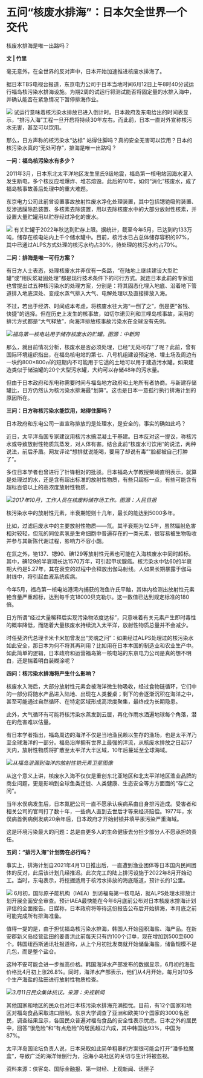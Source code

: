 

# 五问“核废水排海”：日本欠全世界一个交代

核废水排海是唯一出路吗？

**文 | 竹里**

毫无意外，在全世界的反对声中，日本开始加速推进核废水排海了。

据日本TBS电视台报道，东京电力公司于日本当地时间6月12日上午8时40分试运行福岛核污染水排海设施。为期2周的试运行将测试能否将固定量的水排入海中，并确认能否在紧急情况下暂停排海作业。

![](https://inews.gtimg.com/om_bt/GmYgj886AlZyRPN0ws63qxcN3q7cEKLRSACTqWnnaWM20AA/0)
试运行意味着核污染水排放已进入倒计时。日本政府及东电给出的时间表显示，“排污入海”工程一旦开启将持续30年左右。而此前，日本一直对外宣称核污水无害，甚至可以饮用。

那么，日方声称的核污染水“达标” 站得住脚吗？真的安全无害可以饮用？日本的核污染水真的“无处可存”，排海是唯一出路吗？

**一问：福岛核污染水有多少？**

2011年3月，日本东北太平洋地区发生里氏9级地震，福岛第一核电站因海水灌入发生断电，多个核反应堆爆炸、堆芯熔毁。此后的10年，如何“消化”核废水，成了福岛核事故善后处理中的重大难题。

东京电力公司此前曾设置事故放射性废水净化处理装置，其中包括锶铯吸附装置、反渗透膜除盐装置、多核素去除装置，用以去除核废水中的大部分放射性核素，并设置大量贮罐用以贮存经过净化的废水。

![](https://inews.gtimg.com/om_bt/O7_8ftBi46bjCUn7XnkUxN6HFv8EUGMBQJEGY4wvy2Q64AA/1000)
有关贮罐于2022年秋达到贮存上限。据统计，截至今年5月，已达到约133万吨，储存在核电站内上千个储水罐中。目前，核污水已占总体储存容积的97%，其中已通过ALPS方式处理的核污水约占30%，待处理的核污水约占70%。

**二问：排海是唯一可行方案？**

有日方人士表态，处理核废水并非仅有一条路，“在陆地上继续建设大型贮罐”或“用灰浆凝固处理”都是现行技术条件下的可行方式。就连日本此前的专家组也曾提出过五种核污染水的处理方案，分别是：将其固态化埋入地底、沿着地下管道排入地底深处、变成水蒸气排入大气、电解处理以及直接排放入海。

不过，若出于经济、时间成本考虑，将核废水往大海“一倒了之”，倒是更“省钱、快捷”的选择。但在历史上发生的核事故，如切尔诺贝利和三哩岛核事故，采用的排污方式都是“大气释放”，向海洋排放核事故污染水在全球没有先例。

![](https://inews.gtimg.com/om_bt/O9fY_UNKMrH_PQOcTKs4v7rINxZNfcD9VbpFL2zZgow9MAA/1000)_福岛第一核电站用于储存核废水的贮罐。图源：中新网_

那么，就目前情况分析，核废水是否必须处理，已经“无处可存”了呢？此前，曾有国际环境组织指出，在福岛核电站的第七、八号机组建设预定地、埋土场及周边有一块约800×800㎡的短期内不可能用于它途的土地可以用于建造污水罐。如果建造类似于储油罐的20个大型污水罐，大约可以存储48年的污水量。

但由于日本政府和东电称需要时间与福岛地方政府和土地所有者协商。与新建存储罐比，日方仍然认为核污染水排海最“划算”。这也是日本一意孤行执行排海计划的原因所在。

**三问：日方称核污染水能饮用，站得住脚吗？**

日本政府和东电公司一直宣称排放的是处理水，是安全的，事实的确如此吗？

近日，太平洋岛国专家建议用核污水搞混凝土干基建。日本反对这一提议，称核污水或导致放射性物质氚蒸发，对人体有害。结合此前“核废水可饮用”的说法，两种说法，前后矛盾。网友评论“想排就说能喝，要用了却说有毒”“脸都被自己打肿了”。

多位日本学者也曾进行了针锋相对的批驳。日本福岛大学教授柴崎直明表示，就算是处理过的水，还是含有超出标准的放射性物质，有些只超标一点，有些可能含有超标百倍以上的高浓度放射性物质。

![](https://inews.gtimg.com/om_bt/OIGPRi2Ku4OG7Y9nzbKmplXTcKX4WIHB7dtM3Rso66cxEAA/1000)_2017年10月，工作人员在核废料储存场工作。图源：人民日报_

核污染水中的放射性元素，半衰期短则十几年，最长的能达到5000多年。

比如，过滤后废水中的主要放射性物质——氚。其半衰期为12.5年，虽然辐射危害相对较轻，但氚的同位素氢是生命细胞中普遍存在的一类元素，很容易被生物吸收并参与其新陈代谢过程，影响力不容小觑。

在氚之外，铯137、锶90、碘129等放射性元素也可能在入海核废水中同时超标。其中，碘129的半衰期长达1570万年，可引起甲状腺癌。核污染水中钴60的半衰期大约是5.27年，其在衰变的过程中会释放出伽马射线。人如果长期暴露于伽马射线中，将引起血液系统疾病。

今年5月，福岛第一核电站港湾内捕获的海鱼许氏平鲉，其体内检测出放射性元素铯含量严重超标，达到每千克18000贝克勒尔。这一数值已达到规定标准的180倍。

日方所谓“经过大量稀释后实现污染物浓度达标”，只意味着有关元素产生即时毒性的概率降低，而随着大量核废水持续流入太平洋，放射性物质总量并不会减少。

时任斐济代总理卡米卡米加曾发出“灵魂之问”：如果经过ALPS处理过的核污染水如此安全，那日本为何不将其再利用？比如用在日本本国的制造业和农业生产中。如此简单的逻辑，日本政府和运营福岛第一核电站的东京电力公司是真的想不明白，还是揣着明白装糊涂呢？

**四问：核污染水排海将产生什么影响？**

核废水入海后，大部分放射性元素会被海洋微生物吸收，经过食物链循环，它们中的一部分将随水产品进入陆地、出现在人类餐桌；剩下的会逐渐沉积在海洋之中，甚至可能通过自然循环、在特定区域形成高浓度聚集，最终成为长期隐患。

此外，大气循环有可能将核污染水蒸发到云层，再化作雨水洒遍地球每个角落，潜在的危害难以估量。

有日本学者指出，福岛周边的海洋不仅是当地渔民赖以生存的渔场，也是太平洋乃至全球海洋的一部分。福岛沿岸拥有世界上最强的洋流，从核废水排放之日起57天内，放射性物质将扩散至太平洋大半区域，10年后蔓延至全球海域。

![](https://inews.gtimg.com/om_bt/OVYbsdgTsgGO0WqDncsDqBsFWhhKAvsSfwaewbMvbMhEcAA/1000)_从福岛泄漏到海洋的放射性铯元素卫星图像_

从这个意义上讲，核废水入海不仅仅是重创东北亚地区和北太平洋地区渔业品牌的商业问题，更是影响到全球鱼类迁徙、人类健康、生态安全等方方面面的“存亡之问”。

当年水俣病发生后，日本氮肥公司一直不愿承认疾病系由自身排污造成。受害者和相关公司的官司打了数十年，一些病人直到去世后才等来经济赔偿。1977年，水俣病首例病例发病20余年后，日本政府才开始封锁并填平汞污染严重海域。

这是环境污染最大的问题：总是由更多人的生命健康去分担少部分人不愿承担的责任。

**五问：“排污入海”计划势在必行吗？**

事实上，排海计划自2021年4月13日推出后，一直遭到渔业团体等日本国内民间团体的反对，此后该计划几经推迟。此次完工的陆上排污设施于2022年8月开始动工。当时，东电表示，将挖掘适用于核污水排放的海底隧道，预计长约1公里。

![](https://inews.gtimg.com/om_bt/OuD7UheV-6c3RoslCLqtpIjixfpX03Rds2MmTjsHS9MHgAA/1000)
6月初，国际原子能机构（IAEA）到访福岛第一核电站，就ALPS处理水排放计划开展全面安全审查。预计IAEA最快能在今年6月底前公布对日本核废水排海计划评估的全面报告。日媒称，日本政府将等待这份报告公布后开始排海，本月底之前可能完成所有排海准备。

值得一提的是，由于担忧福岛核污染水排海，韩国人开始囤积海盐、海产品。在新安郡新义岛经营盐田的姜善洪此前每天只有约100个订单，现在增加到500至600个。韩国纽西斯通讯社报道称，从上个月初批发商就开始储备海盐，储备规模不是几包，而是整个盐仓。

这种不安可能会进一步推高价格。韩国海洋水产部发布的数据显示，6月初的海盐价格比4月初上涨26.8%。同时，海洋水产部表示，他们从4月开始，每月对10多个生产海盐的盐田进行放射性物质检查。

![](https://inews.gtimg.com/om_bt/OoNKgN53yV65RiuS23VqvIfRJntv0hd1bVAoPAJHfvzBIAA/1000)_3月11日民众集体抗议。来源：央视新闻_

其他国家和地区的民众也对日本核污染水排海充满担忧。目前，有12个国家和地区对福岛食品采取进口限制。东京大学调查了亚洲和欧美10个国家的3000名居民，调查结果显示，各国民众普遍对福岛食品的安全性表示忧虑。日本之外的居民中，回答“很危险”和“有点危险”的居民超过六成，其中韩国达93%，中国为87%。

太平洋岛国论坛负责人说，日本采取如此简单粗暴的方案很可能会打开“潘多拉魔盒”，导致广泛的海洋倾倒行为，沿海小岛社区的关切与生计将被忽视。

资料来源：侠客岛、国际金融报、第一财经、上观新闻、话匣子

